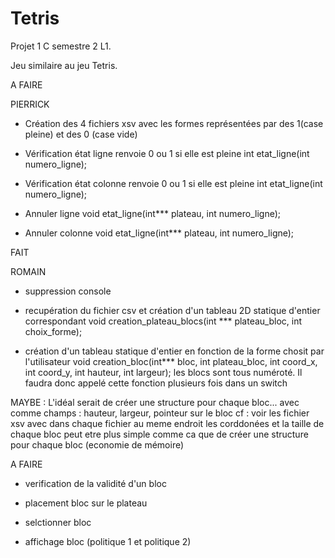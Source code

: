 # Tetris

Projet 1 C semestre 2 L1. 

Jeu similaire au jeu Tetris.

A FAIRE

PIERRICK
-    Création des 4 fichiers xsv avec les formes représentées par des 1(case pleine) et des 0 (case vide)

-    Vérification état ligne renvoie 0 ou 1 si elle est pleine
int etat_ligne(int numero_ligne);

-    Vérification état colonne renvoie 0 ou 1 si elle est pleine
int etat_ligne(int numero_ligne);

-    Annuler ligne 
void etat_ligne(int*** plateau, int numero_ligne);

-    Annuler colonne
void etat_ligne(int*** plateau, int numero_ligne);

FAIT


ROMAIN
-    suppression console

-    recupération du fichier csv et création d'un tableau 2D statique d'entier correspondant
void creation_plateau_blocs(int *** plateau_bloc, int choix_forme);

-    création d'un tableau statique d'entier en fonction de la forme chosit par l'utilisateur 
void creation_bloc(int*** bloc, int plateau_bloc, int coord_x, int coord_y, int hauteur, int largeur);
les blocs sont tous numéroté. Il faudra donc appelé cette fonction plusieurs fois dans un switch

MAYBE : L'idéal serait de créer une structure pour chaque bloc... avec comme champs : hauteur, largeur, pointeur sur le bloc
cf : voir les fichier xsv avec dans chaque fichier au meme endroit les corddonées et la taille de chaque bloc
peut etre plus simple comme ca que de créer une structure pour chaque bloc (economie de mémoire)








A FAIRE
- verification de la validité d'un bloc

- placement bloc sur le plateau

- selctionner bloc

- affichage bloc (politique 1 et politique 2)

